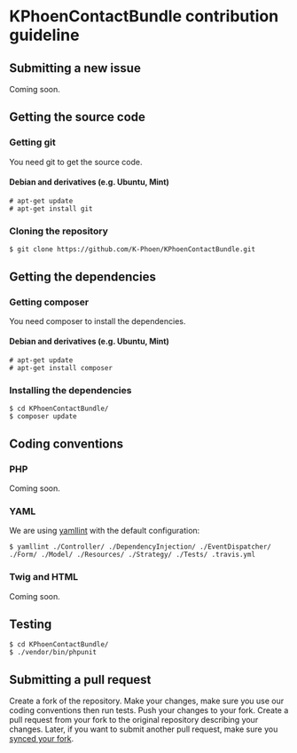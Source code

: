 # KPhoenContactBundle contribution guideline

## Submitting a new issue

Coming soon.

## Getting the source code

### Getting git

You need git to get the source code.

#### Debian and derivatives (e.g. Ubuntu, Mint)

    # apt-get update
    # apt-get install git

### Cloning the repository

    $ git clone https://github.com/K-Phoen/KPhoenContactBundle.git

## Getting the dependencies

### Getting composer

You need composer to install the dependencies.

#### Debian and derivatives (e.g. Ubuntu, Mint)

    # apt-get update
    # apt-get install composer

### Installing the dependencies

    $ cd KPhoenContactBundle/
    $ composer update

## Coding conventions

### PHP

Coming soon.

### YAML

We are using [yamllint](https://github.com/adrienverge/yamllint) with the default configuration:

    $ yamllint ./Controller/ ./DependencyInjection/ ./EventDispatcher/ ./Form/ ./Model/ ./Resources/ ./Strategy/ ./Tests/ .travis.yml

### Twig and HTML

Coming soon.

## Testing

    $ cd KPhoenContactBundle/
    $ ./vendor/bin/phpunit

## Submitting a pull request

Create a fork of the repository. Make your changes, make sure you use our coding conventions then run tests. Push your changes to your fork. Create a pull request from your fork to the original repository describing your changes. Later, if you want to submit another pull request, make sure you [synced your fork](https://help.github.com/articles/syncing-a-fork/).
